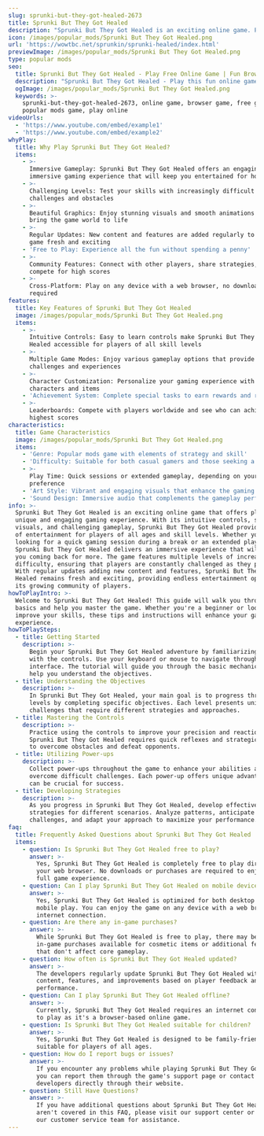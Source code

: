 ```yaml
---
slug: sprunki-but-they-got-healed-2673
title: Sprunki But They Got Healed
description: "Sprunki But They Got Healed is an exciting online game. Play for free directly in your browser!"
icon: /images/popular_mods/Sprunki But They Got Healed.png
url: 'https://wowtbc.net/sprunkin/sprunki-healed/index.html'
previewImage: /images/popular_mods/Sprunki But They Got Healed.png
type: popular mods
seo:
  title: Sprunki But They Got Healed - Play Free Online Game | Fun Browser Games
  description: "Sprunki But They Got Healed - Play this fun online game for free in your browser. No download required!"
  ogImage: /images/popular_mods/Sprunki But They Got Healed.png
  keywords: >-
    sprunki-but-they-got-healed-2673, online game, browser game, free game,
    popular mods game, play online
videoUrls:
  - 'https://www.youtube.com/embed/example1'
  - 'https://www.youtube.com/embed/example2'
whyPlay:
  title: Why Play Sprunki But They Got Healed?
  items:
    - >-
      Immersive Gameplay: Sprunki But They Got Healed offers an engaging and
      immersive gaming experience that will keep you entertained for hours
    - >-
      Challenging Levels: Test your skills with increasingly difficult
      challenges and obstacles
    - >-
      Beautiful Graphics: Enjoy stunning visuals and smooth animations that
      bring the game world to life
    - >-
      Regular Updates: New content and features are added regularly to keep the
      game fresh and exciting
    - 'Free to Play: Experience all the fun without spending a penny'
    - >-
      Community Features: Connect with other players, share strategies, and
      compete for high scores
    - >-
      Cross-Platform: Play on any device with a web browser, no downloads
      required
features:
  title: Key Features of Sprunki But They Got Healed
  image: /images/popular_mods/Sprunki But They Got Healed.png
  items:
    - >-
      Intuitive Controls: Easy to learn controls make Sprunki But They Got
      Healed accessible for players of all skill levels
    - >-
      Multiple Game Modes: Enjoy various gameplay options that provide different
      challenges and experiences
    - >-
      Character Customization: Personalize your gaming experience with unique
      characters and items
    - 'Achievement System: Complete special tasks to earn rewards and recognition'
    - >-
      Leaderboards: Compete with players worldwide and see who can achieve the
      highest scores
characteristics:
  title: Game Characteristics
  image: /images/popular_mods/Sprunki But They Got Healed.png
  items:
    - 'Genre: Popular mods game with elements of strategy and skill'
    - 'Difficulty: Suitable for both casual gamers and those seeking a challenge'
    - >-
      Play Time: Quick sessions or extended gameplay, depending on your
      preference
    - 'Art Style: Vibrant and engaging visuals that enhance the gaming experience'
    - 'Sound Design: Immersive audio that complements the gameplay perfectly'
info: >-
  Sprunki But They Got Healed is an exciting online game that offers players a
  unique and engaging gaming experience. With its intuitive controls, stunning
  visuals, and challenging gameplay, Sprunki But They Got Healed provides hours
  of entertainment for players of all ages and skill levels. Whether you're
  looking for a quick gaming session during a break or an extended play session,
  Sprunki But They Got Healed delivers an immersive experience that will keep
  you coming back for more. The game features multiple levels of increasing
  difficulty, ensuring that players are constantly challenged as they progress.
  With regular updates adding new content and features, Sprunki But They Got
  Healed remains fresh and exciting, providing endless entertainment options for
  its growing community of players.
howToPlayIntro: >-
  Welcome to Sprunki But They Got Healed! This guide will walk you through the
  basics and help you master the game. Whether you're a beginner or looking to
  improve your skills, these tips and instructions will enhance your gaming
  experience.
howToPlaySteps:
  - title: Getting Started
    description: >-
      Begin your Sprunki But They Got Healed adventure by familiarizing yourself
      with the controls. Use your keyboard or mouse to navigate through the game
      interface. The tutorial will guide you through the basic mechanics and
      help you understand the objectives.
  - title: Understanding the Objectives
    description: >-
      In Sprunki But They Got Healed, your main goal is to progress through
      levels by completing specific objectives. Each level presents unique
      challenges that require different strategies and approaches.
  - title: Mastering the Controls
    description: >-
      Practice using the controls to improve your precision and reaction time.
      Sprunki But They Got Healed requires quick reflexes and strategic thinking
      to overcome obstacles and defeat opponents.
  - title: Utilizing Power-ups
    description: >-
      Collect power-ups throughout the game to enhance your abilities and
      overcome difficult challenges. Each power-up offers unique advantages that
      can be crucial for success.
  - title: Developing Strategies
    description: >-
      As you progress in Sprunki But They Got Healed, develop effective
      strategies for different scenarios. Analyze patterns, anticipate
      challenges, and adapt your approach to maximize your performance.
faq:
  title: Frequently Asked Questions about Sprunki But They Got Healed
  items:
    - question: Is Sprunki But They Got Healed free to play?
      answer: >-
        Yes, Sprunki But They Got Healed is completely free to play directly in
        your web browser. No downloads or purchases are required to enjoy the
        full game experience.
    - question: Can I play Sprunki But They Got Healed on mobile devices?
      answer: >-
        Yes, Sprunki But They Got Healed is optimized for both desktop and
        mobile play. You can enjoy the game on any device with a web browser and
        internet connection.
    - question: Are there any in-game purchases?
      answer: >-
        While Sprunki But They Got Healed is free to play, there may be optional
        in-game purchases available for cosmetic items or additional features
        that don't affect core gameplay.
    - question: How often is Sprunki But They Got Healed updated?
      answer: >-
        The developers regularly update Sprunki But They Got Healed with new
        content, features, and improvements based on player feedback and game
        performance.
    - question: Can I play Sprunki But They Got Healed offline?
      answer: >-
        Currently, Sprunki But They Got Healed requires an internet connection
        to play as it's a browser-based online game.
    - question: Is Sprunki But They Got Healed suitable for children?
      answer: >-
        Yes, Sprunki But They Got Healed is designed to be family-friendly and
        suitable for players of all ages.
    - question: How do I report bugs or issues?
      answer: >-
        If you encounter any problems while playing Sprunki But They Got Healed,
        you can report them through the game's support page or contact the
        developers directly through their website.
    - question: Still Have Questions?
      answer: >-
        If you have additional questions about Sprunki But They Got Healed that
        aren't covered in this FAQ, please visit our support center or contact
        our customer service team for assistance.
---
```


